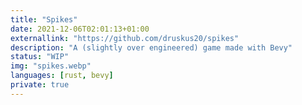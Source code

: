 ```yaml
---
title: "Spikes"
date: 2021-12-06T02:01:13+01:00
externallink: "https://github.com/druskus20/spikes" 
description: "A (slightly over engineered) game made with Bevy"
status: "WIP"
img: "spikes.webp"
languages: [rust, bevy]
private: true
---
```


